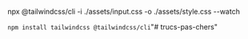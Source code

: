 npx @tailwindcss/cli -i ./assets/input.css -o ./assets/style.css --watch

`npm install tailwindcss @tailwindcss/cli`"# trucs-pas-chers" 
